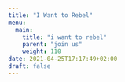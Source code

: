 ```yaml
---
title: "I Want to Rebel"
menu:
  main:
    title: "i want to rebel"
    parent: "join us"
    weight: 110
date: 2021-04-25T17:17:49+02:00
draft: false
---
```


